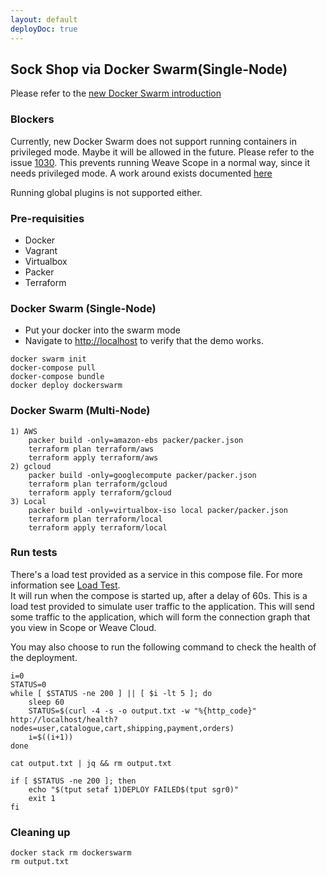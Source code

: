 ```yaml
---
layout: default
deployDoc: true
---
```


## Sock Shop via Docker Swarm(Single-Node)

Please refer to the [new Docker Swarm introduction](http://container-solutions.com/hail-new-docker-swarm/)

### Blockers

Currently, new Docker Swarm does not support running containers in privileged mode.
Maybe it will be allowed in the future.
Please refer to the issue [1030](https://github.com/docker/swarmkit/issues/1030#issuecomment-232299819).
This prevents running Weave Scope in a normal way, since it needs privileged mode.
A work around exists documented [here](https://github.com/weaveworks/scope-global-swarm-service)

Running global plugins is not supported either.

### Pre-requisities

* Docker
* Vagrant
* Virtualbox
* Packer
* Terraform

### Docker Swarm (Single-Node)

* Put your docker into the swarm mode
* Navigate to <a href="http://localhost" target="_blank">http://localhost</a> to verify that the demo works.

<!-- deploy-test-start pre-install -->

    docker swarm init  
    docker-compose pull
    docker-compose bundle
    docker deploy dockerswarm


### Docker Swarm (Multi-Node)

    1) AWS
        packer build -only=amazon-ebs packer/packer.json
        terraform plan terraform/aws
        terraform apply terraform/aws
    2) gcloud
        packer build -only=googlecompute packer/packer.json
        terraform plan terraform/gcloud
        terraform apply terraform/gcloud
    3) Local
        packer build -only=virtualbox-iso local packer/packer.json
        terraform plan terraform/local
        terraform apply terraform/local

<!-- deploy-test-end -->

### Run tests

There's a load test provided as a service in this compose file. For more information see [Load Test](#loadtest).  
It will run when the compose is started up, after a delay of 60s. This is a load test provided to simulate user traffic to the application.
This will send some traffic to the application, which will form the connection graph that you view in Scope or Weave Cloud. 

You may also choose to run the following command to check the health of the deployment.

<!-- deploy-test-start run-tests -->

    i=0
    STATUS=0
    while [ $STATUS -ne 200 ] || [ $i -lt 5 ]; do
        sleep 60
        STATUS=$(curl -4 -s -o output.txt -w "%{http_code}" http://localhost/health?nodes=user,catalogue,cart,shipping,payment,orders)
        i=$((i+1))
    done

    cat output.txt | jq && rm output.txt

    if [ $STATUS -ne 200 ]; then
        echo "$(tput setaf 1)DEPLOY FAILED$(tput sgr0)"
        exit 1
    fi

<!-- deploy-test-end -->

### Cleaning up

<!-- deploy-test-start destroy-infrastructure -->

    docker stack rm dockerswarm
    rm output.txt

<!-- deploy-test-end -->
